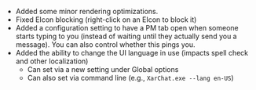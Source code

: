* Added some minor rendering optimizations.
* Fixed EIcon blocking (right-click on an EIcon to block it)
* Added a configuration setting to have a PM tab open when someone starts typing to you
  (instead of waiting until they actually send you a message).  You can also control whether
  this pings you.
* Added the ability to change the UI language in use (impacts spell check and other localization)
  - Can set via a new setting under Global options
  - Can also set via command line (e.g., `XarChat.exe --lang en-US`)